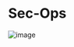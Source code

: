 # Sec-Ops

![image](https://user-images.githubusercontent.com/114626248/234374907-4a91dc29-8c4e-4067-9995-d50f385f4496.png)

